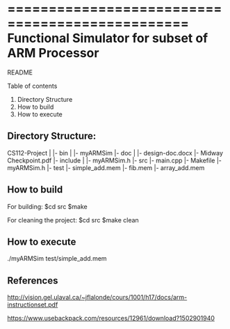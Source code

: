 ================================================
Functional Simulator for subset of ARM Processor
================================================

README

Table of contents
1. Directory Structure
2. How to build
3. How to execute



Directory Structure:
--------------------
CS112-Project
  |
  |- bin
      |
      |- myARMSim
  |- doc
      |
      |- design-doc.docx
      |- Midway Checkpoint.pdf
  |- include
      |
      |- myARMSim.h
  |- src
      |- main.cpp
      |- Makefile
      |- myARMSim.h
  |- test
      |- simple_add.mem
      |- fib.mem
      |- array_add.mem

How to build
------------
For building:
	$cd src
	$make

For cleaning the project:
	$cd src
	$make clean


How to execute
--------------
./myARMSim test/simple_add.mem


References
------------
http://vision.gel.ulaval.ca/~jflalonde/cours/1001/h17/docs/arm-instructionset.pdf

https://www.usebackpack.com/resources/12961/download?1502901940


